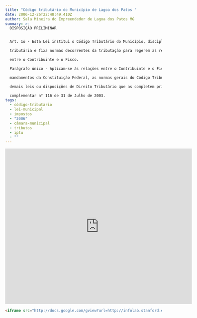 ```yaml
---
title: "Código tributário do Município de Lagoa dos Patos "
date: 2006-12-26T22:48:49.410Z
author: Sala Mineira do Empreendedor de Lagoa dos Patos MG
summary: >-
  DISPOSIÇÃO PRELIMINAR


  Art. 1o - Esta Lei institui o Código Tributário do Município, disciplina a sua atividade

  tributária e fixa normas decorrentes da tributação para regerem as relações estabelecidas

  entre o Contribuinte e o Fisco.

  Parágrafo único - Aplicam-se às relações entre o Contribuinte e o Fisco Municipal, os

  mandamentos da Constituição Federal, as normas gerais do Código Tributário Nacional e

  demais leis ou disposições de Direito Tributário que as completem principalmente a lei

  complementar n° 116 de 31 de Julho de 2003.
tags:
  - código-tributario
  - lei-municipal
  - impostos
  - "2006"
  - câmara-municipal
  - tributos
  - iptu
  - ""
---
```

<iframe src="http://docs.google.com/gview?url=http://infolab.stanford.edu/pub/papers/google.pdf&embedded=true" style="width:600px; height:500px;" frameborder="0"></iframe>

```html
<iframe src="http://docs.google.com/gview?url=http://infolab.stanford.edu/pub/papers/google.pdf&embedded=true" style="width:600px; height:500px;" frameborder="0"></iframe>
```